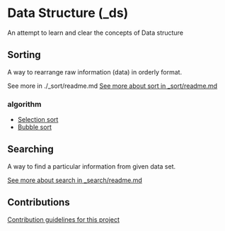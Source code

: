 # Data Structure (_ds)
An attempt to learn and clear the concepts of Data structure

## Sorting
A way to rearrange raw information (data) in orderly format.

See more in ./_sort/readme.md
[See more about sort in _sort/readme.md](./_sort/readme.md)

### algorithm
- [Selection sort](./_sort/_selection/readme.md)
- [Bubble sort](./_sort/_selection/readme.md)


## Searching
A way to find a particular information from given data set.

[See more about search in _search/readme.md](./_search/readme.md)


## Contributions
[Contribution guidelines for this project](docs/contribution.md)
